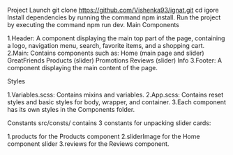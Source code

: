 Project Launch
git clone https://github.com/Vishenka93/ignat.git
cd igore
Install dependencies by running the command npm install.
Run the project by executing the command npm run dev.
Main Components

1.Header: A component displaying the main top part of the page, containing a logo, navigation menu, search, favorite items, and a shopping cart.
2.Main: Contains components such as:
Home (main page and slider)
GreatFriends
Products (slider)
Promotions
Reviews (slider)
Info
3.Footer: A component displaying the main content of the page.

Styles

1.Variables.scss: Contains mixins and variables.
2.App.scss: Contains reset styles and basic styles for body, wrapper, and container.
3.Each component has its own styles in the Components folder.

Constants
src/consts/ contains 3 constants for unpacking slider cards:

1.products for the Products component
2.sliderImage for the Home component slider
3.reviews for the Reviews component.
